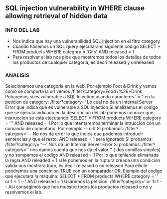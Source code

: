 ## SQL injection vulnerability in WHERE clause allowing retrieval of hidden data
### INFO DEL LAB
- Nos indica que hay una vulnerabilidad SQL Injection en el fitro category
- Cuando hacemos un SQL query ejecutara el siguiente codigo SELECT * FROM  products WHERE category = 'Gifs' AND released = 1
- Para resolver el lab nos pide que mostremos todos los detalles de todos los productos de cualquier categoria, es decri released y unreleased
### ANALISIS
Selecionamos una categoria en la web. Por ejemplo Foot & Drink y vemos como se comporta la url
vemos /filter?category=Food+%26+Drink 
Pobaremos si es vulnerable a SQL Injection usando caracteres ' o " en la peticion de category:
/filter?category='
Lo cual no da un Internal Server Error que indica que es vulnerable a SQL Injection
Si analizamos el codigo que se ejecuta indicado en la descripcion del lab ponemos conocer que instruccion se esta ejecutando:
SELECT * FROM  products WHERE category = ''' AND released = 1
Por lo que intentaremos terminar la intruccion con un comando de comentario. Por ejemplo -- o #
Si probamos:  /filter?category='--
No nos da error lo que indica que podemos introducir sentencias y que el resto:  AND released = 1 sera ignorado
Si probamos: /filter?category=''--'  Nos da un Internal Server Error 
Si probamos: /filter?category='' nos damos cuenta que nos da el valor '' ( dos comillas simples) y no sompemos el codigo AND released = 1
Por lo que teniendo elimanada la regla AND releaded = 1 si le ponemos en la ruptura creada una condicion valida nos mostrara todo, es decir released o no released
Para ello le pondremos una concinion TRUE con un comparador OR, Ejemplo del codigo que ejecutara la maquina:
SELECT * FROM  products WHERE category = '' or 1 = 1 --' AND released = 1
Usaremos la peticion: 
/filter?category=' or 1=1 --
Asi consegimos que nos muestre todos los productos released o no y resolvemos el lab.


